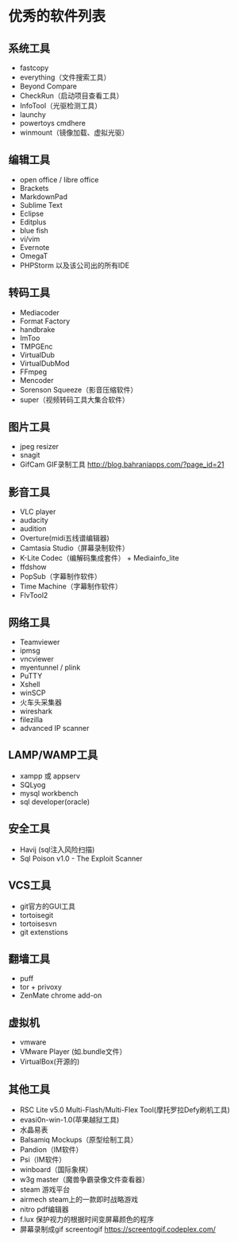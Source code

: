 # 优秀的软件列表 #

## 系统工具 ##
- fastcopy
- everything（文件搜索工具）
- Beyond Compare
- CheckRun（启动项目查看工具）
- InfoTool（光驱检测工具）
- launchy
- powertoys cmdhere
- winmount（镜像加载、虚拟光驱）

## 编辑工具 ##
- open office / libre office
- Brackets
- MarkdownPad
- Sublime Text
- Eclipse
- Editplus
- blue fish
- vi/vim
- Evernote
- OmegaT
- PHPStorm 以及该公司出的所有IDE

## 转码工具 ##
- Mediacoder
- Format Factory
- handbrake
- ImToo
- TMPGEnc
- VirtualDub
- VirtualDubMod
- FFmpeg
- Mencoder
- Sorenson Squeeze（影音压缩软件）
- super（视频转码工具大集合软件）

## 图片工具 ##
- jpeg resizer
- snagit
- GifCam GIF录制工具 http://blog.bahraniapps.com/?page_id=21

## 影音工具 ##
- VLC player
- audacity 
- audition
- Overture(midi五线谱编辑器)
- Camtasia Studio（屏幕录制软件）
- K-Lite Codec（编解码集成套件） + Mediainfo_lite
- ffdshow
- PopSub（字幕制作软件）
- Time Machine（字幕制作软件）
- FlvTool2


## 网络工具 ##
- Teamviewer
- ipmsg
- vncviewer
- myentunnel / plink
- PuTTY
- Xshell
- winSCP
- 火车头采集器
- wireshark
- filezilla
- advanced IP scanner

## LAMP/WAMP工具 ##
- xampp 或 appserv
- SQLyog
- mysql workbench
- sql developer(oracle)

## 安全工具 ##
- Havij (sql注入风险扫描)
- Sql Poison v1.0 - The Exploit Scanner


## VCS工具 ##
- git官方的GUI工具
- tortoisegit
- tortoisesvn
- git extenstions

## 翻墙工具 ##
- puff
- tor + privoxy
- ZenMate chrome add-on

## 虚拟机 ##
- vmware
- VMware Player (如.bundle文件）
- VirtualBox(开源的)

## 其他工具 ##
- RSC Lite v5.0 Multi-Flash/Multi-Flex Tool(摩托罗拉Defy刷机工具)
- evasi0n-win-1.0(苹果越狱工具)
- 水晶易表
- Balsamiq Mockups（原型绘制工具）
- Pandion（IM软件）
- Psi（IM软件）
- winboard（国际象棋）
- w3g master（魔兽争霸录像文件查看器）
- steam 游戏平台
- airmech steam上的一款即时战略游戏
- nitro pdf编辑器
- f.lux 保护视力的根据时间变屏幕颜色的程序
- 屏幕录制成gif screentogif https://screentogif.codeplex.com/

